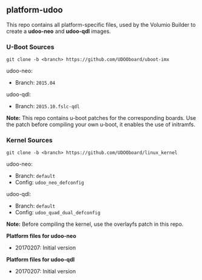 ## platform-udoo

This repo contains all platform-specific files, used by the Volumio Builder to create a **udoo-neo** and **udoo-qdl** images.

### U-Boot Sources

`git clone -b <branch> https://github.com/UDOOboard/uboot-imx`

udoo-neo:

* Branch: `2015.04`

udoo-qdl:

* Branch: `2015.10.fslc-qdl`

**Note:** This repo contains u-boot patches for the corresponding boards. 
Use the patch before compiling your own u-boot, it enables the use of initramfs.

### Kernel Sources

`git clone -b <branch> https://github.com/UDOOboard/linux_kernel`

udoo-neo:

* Branch: `default`
* Config: `udoo_neo_defconfig`

udoo-qdl:

* Branch: `default`
* Config: `udoo_quad_dual_defconfig`

**Note:** Before compiling the kernel, use the overlayfs patch in this repo. 

**Platform files for udoo-neo**
- 20170207: Initial version

**Platform files for udoo-qdl**
- 20170207: Initial version
